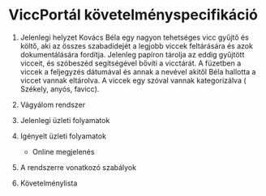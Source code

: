 # ViccPortál követelményspecifikáció

1. Jelenlegi helyzet 
   Kovács Béla egy nagyon tehetséges vicc gyűjtő és költő, aki az összes szabadidejét a legjobb viccek feltárására és azok dokumentálására fordítja. Jelenleg papíron tárolja az eddig gyűjtött vicceit, és szóbeszéd segítségével bővíti a vicctárát. A füzetben a viccek a feljegyzés dátumával és annak a nevével akitől Béla hallotta a viccet vannak eltárolva. A viccek egy szóval vannak kategorizálva ( Székely, anyós, favicc).

2. Vágyálom rendszer

3. Jelenlegi üzleti folyamatok

4. Igényelt üzleti folyamatok
   - Online megjelenés

6. A rendszerre vonatkozó szabályok

7. Követelménylista
